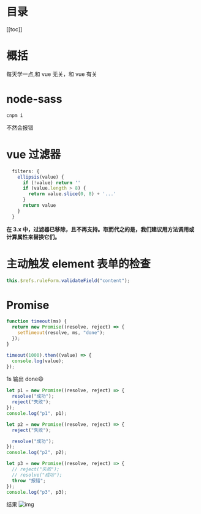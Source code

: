 # 目录

[[toc]]

# 概括

每天学一点,和 vue 无关，和 vue 有关

# node-sass

```shell
cnpm i
```

不然会报错

# vue 过滤器

```js
  filters: {
    ellipsis(value) {
      if (!value) return ''
      if (value.length > 8) {
        return value.slice(0, 8) + '...'
      }
      return value
    }
  }
```

**在 3.x 中，过滤器已移除，且不再支持。取而代之的是，我们建议用方法调用或计算属性来替换它们。**

# 主动触发 element 表单的检查

```js
this.$refs.ruleForm.validateField("content");
```

# Promise

```js
function timeout(ms) {
  return new Promise((resolve, reject) => {
    setTimeout(resolve, ms, "done");
  });
}

timeout(1000).then((value) => {
  console.log(value);
});
```

1s 输出 done:smile:

```js
let p1 = new Promise((resolve, reject) => {
  resolve("成功");
  reject("失败");
});
console.log("p1", p1);

let p2 = new Promise((resolve, reject) => {
  reject("失败");

  resolve("成功");
});
console.log("p2", p2);

let p3 = new Promise((resolve, reject) => {
  // reject("失败");
  // resolve("成功");
  throw "报错";
});
console.log("p3", p3);
```

结果
![img](/ngm.github.io/images/img_vue_still_learn.png)

